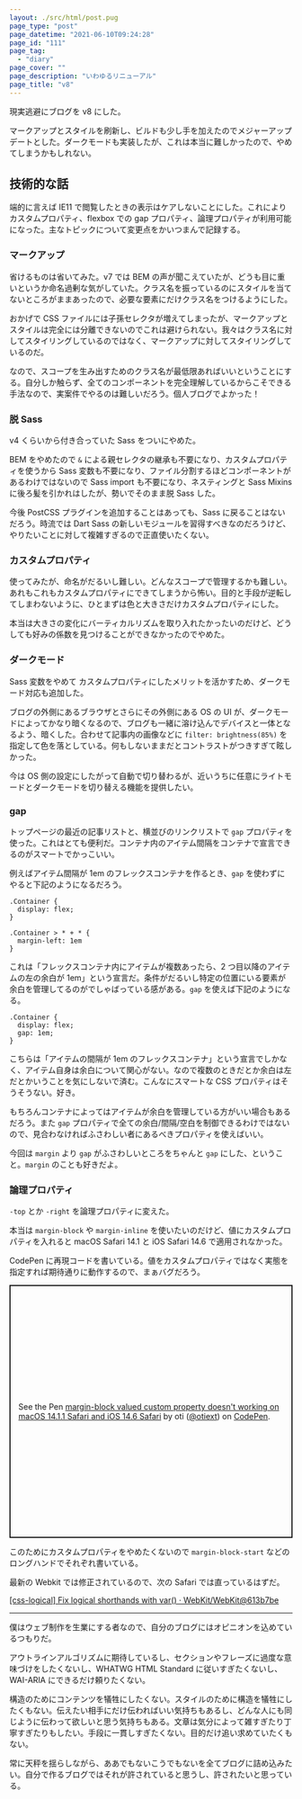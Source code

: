 ```yaml
---
layout: ./src/html/post.pug
page_type: "post"
page_datetime: "2021-06-10T09:24:28"
page_id: "111"
page_tag:
  - "diary"
page_cover: ""
page_description: "いわゆるリニューアル"
page_title: "v8"
---
```


現実逃避にブログを v8 にした。

マークアップとスタイルを刷新し、ビルドも少し手を加えたのでメジャーアップデートとした。ダークモードも実装したが、これは本当に難しかったので、やめてしまうかもしれない。

## 技術的な話

端的に言えば IE11 で閲覧したときの表示はケアしないことにした。これにより カスタムプロパティ、flexbox での gap プロパティ、論理プロパティが利用可能になった。主なトピックについて変更点をかいつまんで記録する。

### マークアップ

省けるものは省いてみた。v7 では BEM の声が聞こえていたが、どうも目に重いというか命名過剰な気がしていた。クラス名を振っているのにスタイルを当てないところがままあったので、必要な要素にだけクラス名をつけるようにした。

おかげで CSS ファイルには子孫セレクタが増えてしまったが、マークアップとスタイルは完全には分離できないのでこれは避けられない。我々はクラス名に対してスタイリングしているのではなく、マークアップに対してスタイリングしているのだ。

なので、スコープを生み出すためのクラス名が最低限あればいいということにする。自分しか触らず、全てのコンポーネントを完全理解しているからこそできる手法なので、実案件でやるのは難しいだろう。個人ブログでよかった！

### 脱 Sass

v4 くらいから付き合っていた Sass をついにやめた。

BEM をやめたので `&` による親セレクタの継承も不要になり、カスタムプロパティを使うから Sass 変数も不要になり、ファイル分割するほどコンポーネントがあるわけではないので Sass import も不要になり、ネスティングと Sass Mixins に後ろ髪を引かれはしたが、勢いでそのまま脱 Sass した。

今後 PostCSS プラグインを追加することはあっても、Sass に戻ることはないだろう。時流では Dart Sass の新しいモジュールを習得すべきなのだろうけど、やりたいことに対して複雑すぎるので正直使いたくない。

### カスタムプロパティ

使ってみたが、命名がだるいし難しい。どんなスコープで管理するかも難しい。あれもこれもカスタムプロパティにできてしまうから怖い。目的と手段が逆転してしまわないように、ひとまずは色と大きさだけカスタムプロパティにした。

本当は大きさの変化にバーティカルリズムを取り入れたかったいのだけど、どうしても好みの係数を見つけることができなかったのでやめた。

### ダークモード

Sass 変数をやめて カスタムプロパティにしたメリットを活かすため、ダークモード対応も追加した。

ブログの外側にあるブラウザとさらにその外側にある OS の UI が、ダークモードによってかなり暗くなるので、ブログも一緒に溶け込んでデバイスと一体となるよう、暗くした。合わせて記事内の画像などに `filter: brightness(85%)` を指定して色を落としている。何もしないままだとコントラストがつきすぎて眩しかった。

今は OS 側の設定にしたがって自動で切り替わるが、近いうちに任意にライトモードとダークモードを切り替える機能を提供したい。

### gap

トップページの最近の記事リストと、横並びのリンクリストで `gap` プロパティを使った。これはとても便利だ。コンテナ内のアイテム間隔をコンテナで宣言できるのがスマートでかっこいい。

例えばアイテム間隔が 1em のフレックスコンテナを作るとき、`gap` を使わずにやると下記のようになるだろう。

```
.Container {
  display: flex;
}

.Container > * + * {
  margin-left: 1em
}
```

これは「フレックスコンテナ内にアイテムが複数あったら、2 つ目以降のアイテムの左の余白が 1em」という宣言だ。条件がだるいし特定の位置にいる要素が余白を管理してるのがでしゃばっている感がある。`gap` を使えば下記のようになる。

```
.Container {
  display: flex;
  gap: 1em;
}
```

こちらは「アイテムの間隔が 1em のフレックスコンテナ」という宣言でしかなく、アイテム自身は余白について関心がない。なので複数のときだとか余白は左だとかいうことを気にしないで済む。こんなにスマートな CSS プロパティはそうそうない。好き。

もちろんコンテナによってはアイテムが余白を管理している方がいい場合もあるだろう。また `gap` プロパティで全ての余白/間隔/空白を制御できるわけではないので、見合わなければふさわしい者にあるべきプロパティを使えばいい。

今回は `margin` より `gap` がふさわしいところをちゃんと `gap` にした、ということ。`margin` のことも好きだよ。

### 論理プロパティ

`-top` とか `-right` を論理プロパティに変えた。

本当は `margin-block` や `margin-inline` を使いたいのだけど、値にカスタムプロパティを入れると macOS Safari 14.1 と iOS Safari 14.6 で適用されなかった。

CodePen に再現コードを書いている。値をカスタムプロパティではなく実態を指定すれば期待通りに動作するので、まぁバグだろう。

<p class="codepen" data-height="450" data-theme-id="light" data-default-tab="css,result" data-user="otiext" data-slug-hash="NWpLZRJ" style="height: 450px; box-sizing: border-box; display: flex; align-items: center; justify-content: center; border: 2px solid; margin: 1em 0; padding: 1em;" data-pen-title="margin-block valued custom property doesn't working on macOS 14.1.1 Safari and iOS 14.6 Safari">
  <span>See the Pen <a href="https://codepen.io/otiext/pen/NWpLZRJ">
  margin-block valued custom property doesn't working on macOS 14.1.1 Safari and iOS 14.6 Safari</a> by oti (<a href="https://codepen.io/otiext">@otiext</a>)
  on <a href="https://codepen.io">CodePen</a>.</span>
</p>
<script async src="https://cpwebassets.codepen.io/assets/embed/ei.js"></script>

このためにカスタムプロパティをやめたくないので `margin-block-start` などのロングハンドでそれぞれ書いている。

最新の Webkit では修正されているので、次の Safari では直っているはずだ。

[[css-logical] Fix logical shorthands with var() · WebKit/WebKit@613b7be](https://github.com/WebKit/WebKit/commit/613b7be432310ca63ffc041f14584656925586c6)

---

僕はウェブ制作を生業にする者なので、自分のブログにはオピニオンを込めているつもりだ。

アウトラインアルゴリズムに期待しているし、セクションやフレーズに過度な意味づけをしたくないし、WHATWG HTML Standard に従いすぎたくないし、WAI-ARIA にできるだけ頼りたくない。

構造のためにコンテンツを犠牲にしたくない。スタイルのために構造を犠牲にしたくもない。伝えたい相手にだけ伝わればいい気持ちもあるし、どんな人にも同じように伝わって欲しいと思う気持ちもある。文章は気分によって雑すぎたり丁寧すぎたりもしたい。手段に一貫しすぎたくない。目的だけ追い求めていたくもない。

常に天秤を揺らしながら、ああでもないこうでもないを全てブログに詰め込みたい。自分で作るブログではそれが許されていると思うし、許されたいと思っている。
